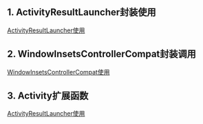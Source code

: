 ## 1. ActivityResultLauncher封装使用
[ActivityResultLauncher使用](ActivityResult.MD)


## 2. WindowInsetsControllerCompat封装调用
[WindowInsetsControllerCompat使用](https://github.com/SheTieJun/BaseKit/wiki/WindowInsetsControllerCompat%E4%BD%BF%E7%94%A8)

## 3. Activity扩展函数
[ActivityResultLauncher使用](ActivityExt.MD)

   

